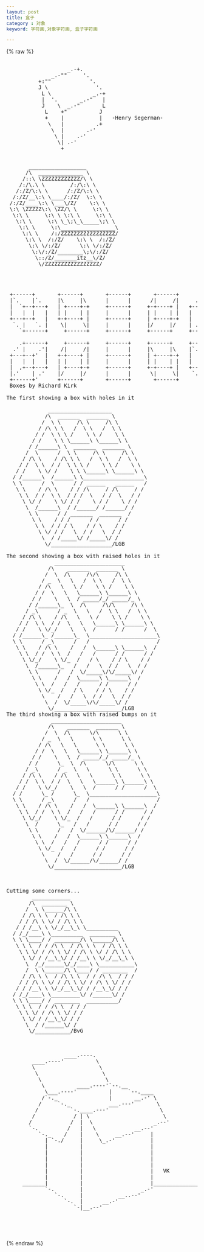 ```yaml
---
layout: post
title: 盒子
category : 对象
keyword: 字符画,对象字符画, 盒子字符画

---
```

{% raw %}
<pre>

                   _.-+.
              _.-""     '.
          +:""            '.
          J \               '.
           L \             _.-+
           |  '.       _.-"   |
           J    \  _.-"       L
            L    +"          J
            +    |           |   -Henry Segerman-
             \   |          .+
              \  |       .-'
               \ |    .-'
                \| .-'
                 +


       __________________
      /\  ______________ \
     /::\ \ZZZZZZZZZZZZ/\ \
    /:/\.\ \        /:/\:\ \
   /:/Z/\:\ \      /:/Z/\:\ \
  /:/Z/__\:\ \____/:/Z/  \:\ \
 /:/Z/____\:\ \___\/Z/    \:\ \
 \:\ \ZZZZZ\:\ \ZZ/\ \     \:\ \
  \:\ \     \:\ \ \:\ \     \:\ \
   \:\ \     \:\ \_\;\_\_____\;\ \
    \:\ \     \:\_________________\
     \:\ \    /:/ZZZZZZZZZZZZZZZZZ/
      \:\ \  /:/Z/    \:\ \  /:/Z/
       \:\ \/:/Z/      \:\ \/:/Z/
        \:\/:/Z/________\;\/:/Z/
         \::/Z/_______itz__\/Z/
          \/ZZZZZZZZZZZZZZZZZ/




 +------+       +------+       +------+       +------+       +------+
 |`.    |`.     |\     |\      |      |      /|     /|     .'|    .'|
 |  `+--+---+   | +----+-+     +------+     +-+----+ |   +---+--+'  |
 |   |  |   |   | |    | |     |      |     | |    | |   |   |  |   |
 +---+--+   |   +-+----+ |     +------+     | +----+-+   |   +--+---+
  `. |   `. |    \|     \|     |      |     |/     |/    | .'   | .'
    `+------+     +------+     +------+     +------+     +------+'

    .+------+     +------+     +------+     +------+     +------+.
  .' |    .'|    /|     /|     |      |     |\     |\    |`.    | `.
 +---+--+'  |   +-+----+ |     +------+     | +----+-+   |  `+--+---+
 |   |  |   |   | |    | |     |      |     | |    | |   |   |  |   |
 |  ,+--+---+   | +----+-+     +------+     +-+----+ |   +---+--+   |
 |.'    | .'    |/     |/      |      |      \|     \|    `. |   `. |
 +------+'      +------+       +------+       +------+      `+------+
 Boxes by Richard Kirk

The first showing a box with holes in it
 
             ____________________
            /\  _______  _______ \
           /  \ \     /\ \     /\ \
          / /\ \ \   /  \ \   /  \ \
         / /  \ \ \ /    \ \ /    \ \
        / /    \ \ \______\ \______\ \
       / /______\ \  _______  _______ \
      /  \      /  \ \     /\ \     /\ \
     / /\ \    / /\ \ \   /  \ \   /  \ \
    / /  \ \  / /  \ \ \ /    \ \ /    \ \
   / /    \ \/ /    \ \ \______\ \______\ \
  / /______\  /______\ \___________________\
  \ \      /  \      / / ______   ______   /
   \ \    / /\ \    / / /\     / /\     / /
    \ \  / /  \ \  / / /  \   / /  \   / /
     \ \/ /    \ \/ / /    \ / /    \ / /
      \  /______\  / /______/ /______/ /
       \ \      / / _______  _______  /
        \ \    / / /      / /      / /
         \ \  / / / \    / / \    / /
          \ \/ / /   \  / /   \  / /
           \  / /_____\/ /_____\/ /
            \/___________________/LGB
 
The second showing a box with raised holes in it
               ______________________
             /\    _______  _______ \
            /  \  /\     /\/\     /\ \
           / _  \   \   /  \ \   /  \ \
          / /\   \   \ /    \ \ /    \ \
         / /  \   \   \______\ \______\ \
        / /    \   \  / _____/_/ _____/_ \
       / /______\_  \  /\     /\/\     /\ \
      / _\      / _  \   \   /  \ \   /  \ \
     / /\ \    / /\   \   \ /    \ \ /    \ \
    / /  \ \  / /  \   \   \______\ \______\ \
   / /    \ \/_/    \   \  /      / /      /  \
  / /______\_ /______\_  \_____________________\
  \ \      / _\      /   /                     /
   \ \    / /\ \    /   /  \______\ \______\  /
    \ \  / /  \ \  /   /   /      / /      / /
     \ \/_/    \ \/_  /   / \    / / \    / /
      \  /______\_   /   /   \  / /   \  / /
       \ \      /   /  \/_____\/\/_____\/ /
        \ \    /   /  \______\ \______\  /
         \ \  /   /   /      / /      / /
          \ \/_  /   / \    / / \    / /
           \    /   /   \  / /   \  / /
            \  /  \/_____\/\/_____\/ /
             \/_____________________/LGB
The third showing a box with raised bumps on it
              ______________________
             /\    _______  _______ \
            /  \  /\      \/\      \ \
           / _  \   \      \ \      \ \
          / /\   \   \      \ \      \ \
         / /  \   \   \______\ \______\ \
        / /    \   \  / _____/_/ _____/_ \
       / /      \_  \  /\      \/\      \ \
      / _\      / _  \   \      \ \      \ \
     / /\ \    / /\   \   \      \ \      \ \
    / /  \ \  / /  \   \   \______\ \______\ \
   / /    \ \/_/    \   \  /      / /      /  \
  / /      \_ /      \_  \_____________________\
  \ \      / _\      /   /                     /
   \ \    / /\ \    /   /  \______\ \______\  /
    \ \  / /  \ \  /   /   /      / /      / /
     \ \/_/    \ \/_  /   /      / /      / /
      \  /      \_   /   /      / /      / /
       \ \      /   /  \/______/\/______/ /
        \ \    /   /  \______\ \______\  /
         \ \  /   /   /      / /      / /
          \ \/_  /   /      / /      / /
           \    /   /      / /      / /
            \  /  \/______/\/______/ /
             \/_____________________/LGB
 
 
 
Cutting some corners...
        ____________
       /\  ________ \
      /  \ \______/\ \
     / /\ \ \  / /\ \ \
    / / /\ \ \/ / /\ \ \
   / / /__\ \ \/_/__\_\ \__________
  / /_/____\ \__________  ________ \
  \ \ \____/ / ________/\ \______/\ \
   \ \ \  / / /\ \  / /\ \ \  / /\ \ \
    \ \ \/ / /\ \ \/ / /\ \ \/ / /\ \ \
     \ \/ / /__\_\/ / /__\ \ \/_/__\_\ \
      \  /_/______\/_/____\ \___________\
      /  \ \______/\ \____/ / ________  /
     / /\ \ \  / /\ \ \  / / /\ \  / / /
    / / /\ \ \/ / /\ \ \/ / /\ \ \/ / /
   / / /__\ \ \/_/__\_\/ / /__\_\/ / /
  / /_/____\ \_________\/ /______\/ /
  \ \ \____/ / ________  __________/
   \ \ \  / / /\ \  / / /
    \ \ \/ / /\ \ \/ / /
     \ \/ / /__\_\/ / /
      \  / /______\/ /
       \/___________/BvG



                  ____.----.
        ____.----'          \
        \                    \
         \                    \
          \                    \
           \          ____.----'`--.__
            \___.----'          |     `--.____
           /`-._                |       __.-' \
          /     `-._            ___.---'       \
         /          `-.____.---'                \
        /            / | \                       \
       /            /  |  \                   _.--'
       `-.         /   |   \            __.--'
          `-._    /    |    \     __.--'     |
            | `-./     |     \_.-'           |
            |          |                     |
            |          |                     |
            |          |                     |
            |          |                     |
            |          |                     |   VK
            |          |                     |
     _______|          |                     |_______________
            `-.        |                  _.-'
               `-.     |           __..--'
                  `-.  |      __.-'
                     `-|__.--'



 </pre>
{% endraw %}
